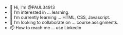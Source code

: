 - 👋 Hi, I’m @PAUL34913
- 👀 I’m interested in ... learning.
- 🌱 I’m currently learning ... HTML, CSS, Javascript.
- 💞️ I’m looking to collaborate on ... course assignments.
- 📫 How to reach me ... use Linkedin

<!---
PAUL34913/PAUL34913 is a ✨ special ✨ repository because its `README.md` (this file) appears on your GitHub profile.
You can click the Preview link to take a look at your changes.
--->
